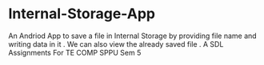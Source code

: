 # Internal-Storage-App

An Andriod App to save a file in Internal Storage by providing file name and writing data in it . 
We can also view the already saved file .
A SDL Assignments For TE COMP SPPU Sem 5
